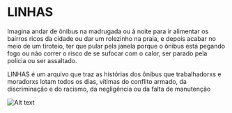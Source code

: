 # LINHAS
Imagina andar de ônibus na madrugada ou à noite para ir alimentar os bairros ricos da cidade ou dar um rolezinho na praia, e depois acabar no meio de um tiroteio, ter que pular pela janela porque o ônibus está pegando fogo ou não correr o risco de se sufocar com o calor, ser parado pela polícia ou ser assaltado.

LINHAS é um arquivo que traz as histórias dos ônibus que trabalhadorxs e moradorxs lotam todos os dias, vítimas do conflito armado, da discriminação e do racismo, da negligência ou da falta de manutenção 

![Alt text](https://pbs.twimg.com/media/FcElPe1XkAAapKb?format=jpg&name=large ":camera: Lola Ferreira")